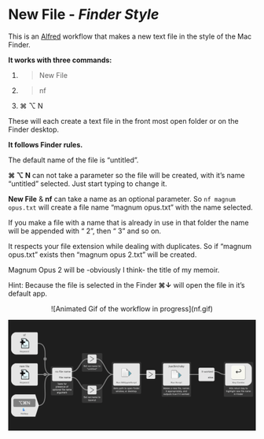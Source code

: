 # New File - _Finder Style_

This is an [Alfred](Alhttps://www.alfredapp.comfred)  workflow that makes a new text file in the style of the Mac Finder.

__It works with three commands:__

1. > New File
2. > nf
3. ⌘ ⌥ N

These will each create a text file in the front most open folder or on the Finder desktop.

__It follows Finder rules.__

The default name of the file is “untitled”.

__⌘ ⌥ N__ can not take a parameter so the file will be created, with it’s name “untitled” selected. Just start typing to change it.

__New File__ & __nf__ can take a name as an optional parameter. So `nf magnum opus.txt` will create a file name “magnum opus.txt” with the name selected.

If you make a file with a name that is already in use in that folder the name will be appended with “ 2”, then “ 3” and so on. 

It respects your file extension while dealing with duplicates. So if  “magnum opus.txt” exists  then “magnum opus 2.txt” will be created.

Magnum Opus 2 will be -obviously I think- the title of my memoir.

Hint: Because the file is selected in the Finder __⌘↓__ will open the file in it’s default app.

<center>
![Animated Gif of the workflow in progress](nf.gif)

![Layout of workflow. ](layout.png)
</center>